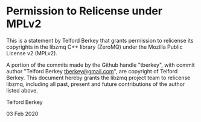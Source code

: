 # Permission to Relicense under MPLv2

This is a statement by Telford Berkey
that grants permission to relicense its copyrights in the libzmq C++
library (ZeroMQ) under the Mozilla Public License v2 (MPLv2).

A portion of the commits made by the Github handle "tberkey", with
commit author "Telford Berkey <tberkey@gmail.com>", are copyright of Telford Berkey.
This document hereby grants the libzmq project team to relicense libzmq, 
including all past, present and future contributions of the author listed above.

Telford Berkey

03 Feb 2020
